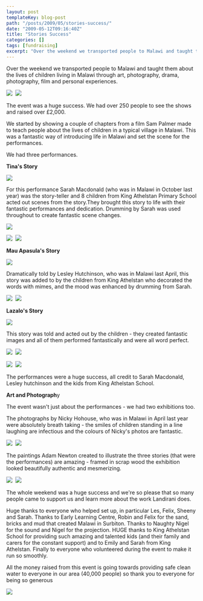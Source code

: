 ```yaml
---
layout: post
templateKey: blog-post
path: "/posts/2009/05/stories-success/"
date: "2009-05-12T09:16:40Z"
title: "Stories Success"
categories: []
tags: [fundraising]
excerpt: "Over the weekend we transported people to Malawi and taught them about the lives of children living..."
---
```


Over the weekend we transported people to Malawi and taught them about the lives of children living in Malawi through art, photography, drama, photography, film and personal experiences.

![](http://www.landirani.org/image_library/news/thumb-200x200/4a09693f0a547stories_from_malawi_2009__01.jpg)  ![](http://www.landirani.org/image_library/news/thumb-200x200/4a09697fd6aacstories_from_malawi_2009__03.jpg)

The event was a huge success. We had over 250 people to see the shows and raised over £2,000.

We started by showing a couple of chapters from a film Sam Palmer made to teach people about the lives of children in a typical village in Malawi. This was a fantastic way of introducing life in Malawi and set the scene for the performances.

We had three performances. 

<span style="font-weight: bold;">Tina's Story</span>

![](http://www.landirani.org/image_library/news/full_size/4a09844d0f66atina(frontcover).jpg.jpg)

For this performance Sarah Macdonald (who was in Malawi in October last year) was the story-teller and 8 children from King Athelstan Primary School acted out scenes from the story.They brought this story to life with their fantastic performances and dedication. Drumming by Sarah was used throughout to create fantastic scene changes.

![](http://www.landirani.org/image_library/news/thumb-200x200/4a0993571db08stories_from_malawi_2009__14.jpg)

![](http://www.landirani.org/image_library/news/thumb-200x200/4a096a2f8f76astories_from_malawi_2009__10.jpg)  ![](http://www.landirani.org/image_library/news/thumb-200x200/4a096ad455143stories_from_malawi_2009__12.jpg)

<span style="font-weight: bold;">Mau Apasula's Story</span>

![](http://www.landirani.org/image_library/news/full_size/4a0987ac0c77bmau(fontcover).jpg.jpg)

Dramatically told by Lesley Hutchinson, who was in Malawi last April, this story was added to by the children from King Athelstan who decorated the words with mimes, and the mood was enhanced by drumming from Sarah.

![](http://www.landirani.org/image_library/news/thumb-200x200/4a096b8acdef4stories_from_malawi_2009__18.jpg)  ![](http://www.landirani.org/image_library/news/thumb-200x200/4a0975f4c4b9bstories_from_malawi_2009__22.jpg)

<span style="font-weight: bold;">Lazalo's Story</span>

![](http://www.landirani.org/image_library/news/full_size/4a0987e964140lazalo(frontcover).jpg.jpg)

This story was told and acted out by the children - they created fantastic images and all of them performed fantastically and were all word perfect.

![](http://www.landirani.org/image_library/news/thumb-200x200/4a09769427797stories_from_malawi_2009__26.jpg)  ![](http://www.landirani.org/image_library/news/thumb-200x200/4a0976d59fe09stories_from_malawi_2009__11.jpg)

![](http://www.landirani.org/image_library/news/thumb-200x200/4a097673a8267stories_from_malawi_2009__23.jpg)  ![](http://www.landirani.org/image_library/news/thumb-200x200/4a09764f651f3stories_from_malawi_2009__24.jpg)

The performances were a huge success, all credit to Sarah Macdonald, Lesley hutchinson and the kids from King Athelstan School.

<span style="font-weight: bold;">Art and Photograph</span>y

The event wasn't just about the performances - we had two exhibitions too.

The photographs by Nicky Hohouse, who was in Malawi in April last year were absolutely breath taking - the smiles of children standing in a line laughing are infectious and the colours of Nicky's photos are fantastic.

![](http://www.landirani.org/image_library/news/thumb-200x200/4a096226030344.jpg)  ![](http://www.landirani.org/image_library/news/thumb-200x200/4a095b4ad0ed932.jpg)

The paintings Adam Newton created to illustrate the three stories (that were the performances) are amazing - framed in scrap wood the exhibition looked beautifully authentic and mesmerizing. 

![](http://www.landirani.org/image_library/news/thumb-200x200/4a095bcae8d2dcattle.jpg)  ![](http://www.landirani.org/image_library/news/thumb-200x200/4a0961587e673mnyamata.jpg)

The whole weekend was a huge success and we're so please that so many people came to support us and learn more about the work Landirani does.

Huge thanks to everyone who helped set up, in particular Les, Felix, Sheeny and Sarah. Thanks to Early Learning Centre, Robin and Felix for the sand, bricks and mud that created Malawi in Surbiton. Thanks to Naughty Nigel for the sound and Nigel for the projection. HUGE thanks to King Athelstan School for providing such amazing and talented kids (and their family and carers for the constant support) and to Emily and Sarah from King Athelstan. Finally to everyone who volunteered during the event to make it run so smoothly.

All the money raised from this event is going towards providing safe clean water to everyone in our area (40,000 people) so thank you to everyone for being so generous

![](http://www.landirani.org/image_library/news/full_size/49cb9b8888d3edocument2-1-1.jpg)